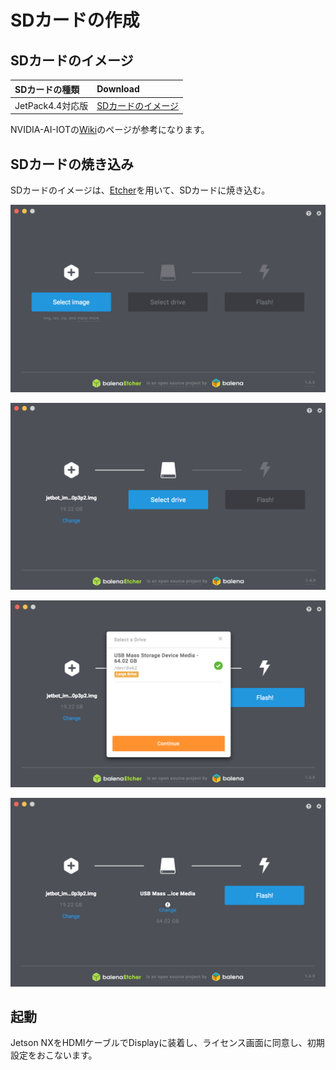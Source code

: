 # SDカードの作成

## SDカードのイメージ　

|SDカードの種類|Download|
|:--|:--|
|JetPack4.4対応版|[SDカードのイメージ](https://developer.nvidia.com/jetson-nx-developer-kit-sd-card-image)|

NVIDIA-AI-IOTの[Wiki](https://github.com/NVIDIA-AI-IOT/jetbot/wiki/software-setup)のページが参考になります。

## SDカードの焼き込み

SDカードのイメージは、[Etcher](https://www.balena.io/etcher/)を用いて、SDカードに焼き込む。

![](./img/sd001.png)

![](./img/sd003.png)

![](./img/sd004.png)

![](./img/sd005.png)

## 起動

Jetson NXをHDMIケーブルでDisplayに装着し、ライセンス画面に同意し、初期設定をおこないます。
